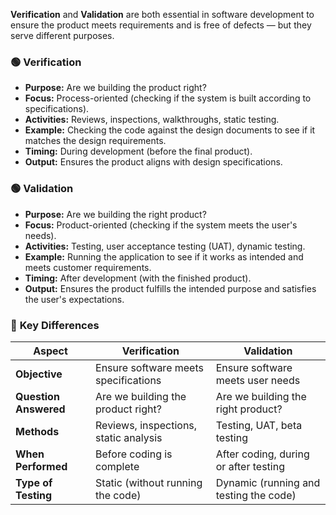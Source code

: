 **Verification** and **Validation** are both essential in software development to ensure the product meets requirements and is free of defects — but they serve different purposes. 

### 🟢 **Verification**  
- **Purpose:** Are we building the product right?  
- **Focus:** Process-oriented (checking if the system is built according to specifications).  
- **Activities:** Reviews, inspections, walkthroughs, static testing.  
- **Example:** Checking the code against the design documents to see if it matches the design requirements.  
- **Timing:** During development (before the final product).  
- **Output:** Ensures the product aligns with design specifications.  

### 🟢 **Validation**  
- **Purpose:** Are we building the right product?  
- **Focus:** Product-oriented (checking if the system meets the user's needs).  
- **Activities:** Testing, user acceptance testing (UAT), dynamic testing.  
- **Example:** Running the application to see if it works as intended and meets customer requirements.  
- **Timing:** After development (with the finished product).  
- **Output:** Ensures the product fulfills the intended purpose and satisfies the user's expectations.  

### 🔑 **Key Differences**  
| **Aspect**            | **Verification**                               | **Validation**                                |
|-----------------------|------------------------------------------------|----------------------------------------------|
| **Objective**         | Ensure software meets specifications           | Ensure software meets user needs            |
| **Question Answered** | Are we building the product right?              | Are we building the right product?          |
| **Methods**           | Reviews, inspections, static analysis          | Testing, UAT, beta testing                   |
| **When Performed**    | Before coding is complete                      | After coding, during or after testing       |
| **Type of Testing**   | Static (without running the code)              | Dynamic (running and testing the code)      |


